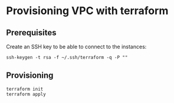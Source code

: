 # Provisioning VPC with terraform


## Prerequisites
Create an SSH key to be able to connect to the instances:
```
ssh-keygen -t rsa -f ~/.ssh/terraform -q -P ""
```

## Provisioning
```
terraform init
terraform apply
```

